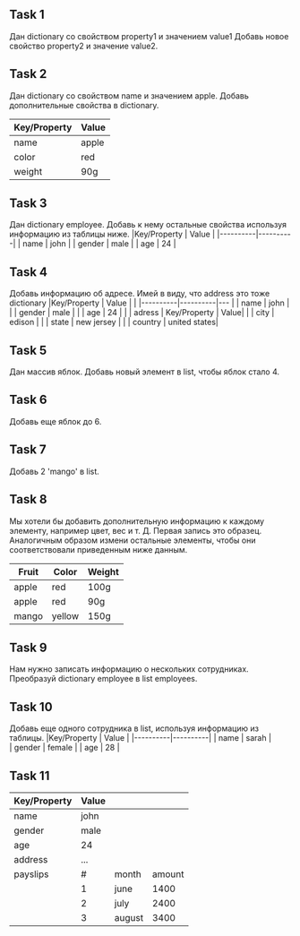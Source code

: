 ## Task 1
Дан dictionary со свойством property1 и значением value1
Добавь новое свойство property2 и значение value2.

## Task 2
Дан dictionary со свойством name и значением apple. Добавь дополнительные свойства в dictionary.

|Key/Property | Value | 
|----------|----------|
| name    | apple   | 
| color    | red   | 
| weight    | 90g  | 

## Task 3
Дан dictionary employee. Добавь к нему остальные свойства используя информацию из таблицы ниже.
|Key/Property | Value | 
|----------|----------|
| name    | john   | 
| gender    | male   | 
| age    | 24  | 

## Task 4
Добавь информацию об адресе. Имей в виду, что address это тоже dictionary
|Key/Property | Value |  | 
|----------|----------|--- | 
| name    | john   |  | 
| gender    | male   |  | 
| age    | 24  |  | 
| adress | Key/Property | Value|
|  | city | edison |
|  | state | new jersey |
|  | country | united states|

## Task 5
Дан массив яблок. Добавь новый элемент в list, чтобы яблок стало 4.

## Task 6
Добавь еще яблок до 6.

## Task 7
Добавь 2 'mango' в list.

## Task 8
Мы хотели бы добавить дополнительную информацию к каждому элементу, например цвет, вес и т. Д. Первая запись это образец. Аналогичным образом измени остальные элементы, чтобы они соответствовали приведенным ниже данным.

|Fruit | Color | Weight | 
|----------|----------|--- | 
| apple    | red   | 100g | 
| apple    | red	   | 90g | 
| mango    | yellow  | 150g | 

## Task 9
Нам нужно записать информацию о нескольких сотрудниках. Преобразуй dictionary employee в list employees.

## Task 10

Добавь еще одного сотрудника в list, используя информацию из таблицы.
|Key/Property | Value | 
|----------|----------| 
| name    | sarah   |  
| gender    | female |
| age    | 28  |

## Task 11
|Key/Property | Value |  |  | 
|----------|----------|---|---|  
| name    | john   |  |   |
| gender    | male	   |  |   |
| age    | 24  |  |   |
| address    | ...  |  |   |
| payslips    |  # | month | amount |
|     |  1 | june | 1400 |
|     |  2 | july | 2400 |
|     |  3 | august | 3400 |